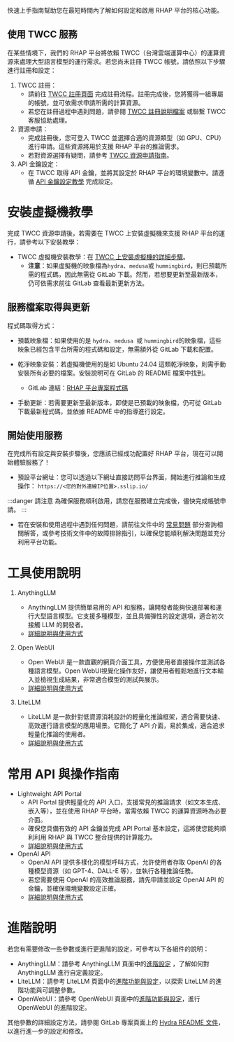 
快速上手指南幫助您在最短時間內了解如何設定和啟用 RHAP 平台的核心功能。



## 使用 TWCC 服務

在某些情境下，我們的 RHAP 平台將依賴 TWCC（台灣雲端運算中心）的運算資源來處理大型語言模型的運行需求。若您尚未註冊 TWCC 帳號，請依照以下步驟進行註冊和設定：

1. TWCC 註冊：
   - 請前往 [TWCC 註冊頁面](https://iservice.nchc.org.tw/nchc_service/nchc_member_apply_0.php) 完成註冊流程。註冊完成後，您將獲得一組專屬的帳號，並可依需求申請所需的計算資源。
   - 若您在註冊過程中遇到問題，請參閱 [TWCC 註冊說明檔案](https://man.twcc.ai/@twccdocs/By1rH2oaV?type=view#%E8%A8%BB%E5%86%8A%E5%B8%B3%E8%99%9F) 或聯繫 TWCC 客服協助處理。
2. 資源申請：
   - 完成註冊後，您可登入 TWCC 並選擇合適的資源類型（如 GPU、CPU）進行申請。這些資源將用於支援 RHAP 平台的推論需求。
   - 若對資源選擇有疑問，請參考 [TWCC 資源申請指南](https://man.twcc.ai/@twccdocs/By1rH2oaV?type=view#%E8%A8%88%E7%95%AB%E7%94%B3%E8%AB%8B)。
3. API 金鑰設定：
   - 在 TWCC 取得 API 金鑰，並將其設定於 RHAP 平台的環境變數中。請遵循 [API 金鑰設定教學](/docs/services/Lightweight%20API%20Portal.md) 完成設定。
 
# 安裝虛擬機教學
完成 TWCC 資源申請後，若需要在 TWCC 上安裝虛擬機來支援 RHAP 平台的運行，請參考以下安裝教學：
   - TWCC 虛擬機安裝教學：在 [TWCC 上安裝虛擬機的詳細步驟](/docs/推論服務架設.md)。
       - **注意**：如果虛擬機的映象檔為`hydra`、`medusa`或 `hummingbird`，則已預載所需的程式碼，因此無需從 GitLab 下載。然而，若想要更新至最新版本，仍可依需求前往 GitLab 查看最新更新方法。



## 服務檔案取得與更新

程式碼取得方式：
   - 預載映象檔：如果使用的是 `hydra`、`medusa `或 `hummingbird`的映象檔，這些映象已經包含平台所需的程式碼和設定，無需額外從 GitLab 下載和配置。

   - 乾淨映象安裝：若虛擬機使用的是如 Ubuntu 24.04 這類乾淨映象，則需手動安裝所有必要的檔案。安裝說明可在 GitLab 的 README 檔案中找到。

      - GitLab 連結：[RHAP 平台專案程式碼](https://gitlab.td.nchc.org.tw/genai-project/hydra)
   - 手動更新：若需要更新至最新版本，即使是已預載的映象檔，仍可從 GitLab 下載最新程式碼，並依據 README 中的指導進行設定。
 
## 開始使用服務

在完成所有設定與安裝步驟後，您應該已經成功配置好 RHAP 平台，現在可以開始體驗服務了！

- 預設平台網址：您可以透過以下網址直接訪問平台界面，開始進行推論和生成操作：
`https://<您的對外連線IP位置>.sslip.io/`

:::danger 請注意
為確保服務順利啟用，請您在服務建立完成後，儘快完成帳號申請。
:::


 - 若在安裝和使用過程中遇到任何問題，請前往文件中的 [常見問題](/docs/快速上手/服務架設) 部分查詢相關解答，或參考技術文件中的故障排除指引，以確保您能順利解決問題並充分利用平台功能。


# 工具使用說明
 1. AnythingLLM
      - AnythingLLM 提供簡單易用的 API 和服務，讓開發者能夠快速部署和運行大型語言模型。它支援多種模型，並且具備彈性的設定選項，適合初次接觸 LLM 的開發者。
      - [詳細說明與使用方式](/docs/sw_intro/tools/AnythingLLM%20使用說明.md)

 2. Open WebUI
      - Open WebUI 是一款直觀的網頁介面工具，方便使用者直接操作並測試各種語言模型。Open WebUI視覺化操作友好，讓使用者輕鬆地進行文本輸入並檢視生成結果，非常適合模型的測試與展示。
      - [詳細說明與使用方式](/docs/sw_intro/tools/OpenWebUI%20使用說明.md)

 3. LiteLLM
      - LiteLLM 是一款針對低資源消耗設計的輕量化推論框架，適合需要快速、高效運行語言模型的應用場景。它簡化了 API 介面，易於集成，適合追求輕量化推論的使用者。
      - [詳細說明與使用方式](/docs/sw_intro/tools/LiteLLM%20使用說明.md)
# 常用 API 與操作指南


 - Lightweight API Portal
    - API Portal 提供輕量化的 API 入口，支援常見的推論請求（如文本生成、嵌入等），並在使用 RHAP 平台時，當需依賴 TWCC 的運算資源時為必要介面。
    - 確保您具備有效的 API 金鑰並完成 API Portal 基本設定，這將使您能夠順利利用 RHAP 與 TWCC 整合提供的計算能力。
    - [詳細說明與使用方式](/docs/sw_intro/sw_intro/Lightweight%20API%20Portal.md)
 - OpenAI API
    - OpenAI API 提供多樣化的模型呼叫方式，允許使用者存取 OpenAI 的各種模型資源（如 GPT-4、DALL-E 等），並執行各種推論任務。
    - 若您需要使用 OpenAI 的高效推論服務，請先申請並設定 OpenAI API 的金鑰，並確保環境變數設定正確。
    - [詳細說明與使用方式](/docs/faq_intro/faq/OpenAI%20API%20教學.md)




# 進階說明

若您有需要修改一些參數或進行更進階的設定，可參考以下各組件的說明：

 - AnythingLLM：請參考 AnythingLLM 頁面中的[進階設定](/docs/sw_intro/tools/AnythingLLM%20使用說明#進階設定) ，了解如何對 AnythingLLM 進行自定義設定。
 - LiteLLM：請參考 LiteLLM 頁面中的[進階功能與設定](/docs/sw_intro/tools/LiteLLM%20使用說明#進階功能與設定)，以探索 LiteLLM 的進階功能與可調整參數。
 - OpenWebUI：請參考 OpenWebUI 頁面中的[進階功能與設定](/docs/sw_intro/tools/OpenWebUI%20使用說明#進階功能與設定)，進行 OpenWebUI 的進階設定。

其他參數的詳細設定方法，請參閱 GitLab 專案頁面上的 [Hydra README 文件](https://gitlab.td.nchc.org.tw/genai-project/hydra/-/blob/main/README.md?ref_type=heads)，以進行進一步的設定和修改。

